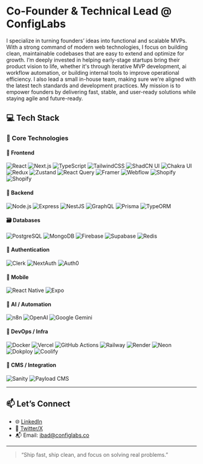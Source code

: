 # Co-Founder & Technical Lead @ ConfigLabs

I specialize in turning founders’ ideas into functional and scalable MVPs. With a strong command of modern web technologies, I focus on building clean, maintainable codebases that are easy to extend and optimize for growth. I’m deeply invested in helping early-stage startups bring their product vision to life, whether it's through iterative MVP development, ai workflow automation, or building internal tools to improve operational efficiency. I also lead a small in-house team, making sure we're aligned with the latest tech standards and development practices. My mission is to empower founders by delivering fast, stable, and user-ready solutions while staying agile and future-ready.

## 💻 Tech Stack

### 🚀 Core Technologies

#### 🧩 Frontend
![React](https://img.shields.io/badge/-React-61DAFB?style=for-the-badge&logo=react&logoColor=black)
![Next.js](https://img.shields.io/badge/-Next.js-000000?style=for-the-badge&logo=nextdotjs&logoColor=white)
![TypeScript](https://img.shields.io/badge/-TypeScript-3178C6?style=for-the-badge&logo=typescript&logoColor=white)
![TailwindCSS](https://img.shields.io/badge/-TailwindCSS-38B2AC?style=for-the-badge&logo=tailwind-css&logoColor=white)
![ShadCN UI](https://img.shields.io/badge/-ShadCN-000000?style=for-the-badge&logo=react&logoColor=white)
![Chakra UI](https://img.shields.io/badge/-Chakra%20UI-319795?style=for-the-badge&logo=chakraui&logoColor=white)
![Redux](https://img.shields.io/badge/-Redux-764ABC?style=for-the-badge&logo=redux&logoColor=white)
![Zustand](https://img.shields.io/badge/-Zustand-000000?style=for-the-badge&logo=zotero&logoColor=white)
![React Query](https://img.shields.io/badge/-React%20Query-FF4154?style=for-the-badge&logo=react-query&logoColor=white)
![Framer](https://img.shields.io/badge/-Framer-0055FF?style=for-the-badge&logo=framer&logoColor=white)
![Webflow](https://img.shields.io/badge/Webflow-4353FF?style=for-the-badge&logo=webflow&logoColor=white)
![Shopify](https://img.shields.io/badge/Shopify-96BF48?style=for-the-badge&logo=shopify&logoColor=white)
![Shopify](https://img.shields.io/badge/Shopify_Headless-96BF48?style=for-the-badge&logo=shopify&logoColor=black)


#### 🔧 Backend
![Node.js](https://img.shields.io/badge/-Node.js-339933?style=for-the-badge&logo=node.js&logoColor=white)
![Express](https://img.shields.io/badge/-Express.js-000000?style=for-the-badge&logo=express&logoColor=white)
![NestJS](https://img.shields.io/badge/-NestJS-E0234E?style=for-the-badge&logo=nestjs&logoColor=white)
![GraphQL](https://img.shields.io/badge/GraphQl-E10098?style=for-the-badge&logo=graphql&logoColor=white)
![Prisma](https://img.shields.io/badge/-Prisma-2D3748?style=for-the-badge&logo=prisma&logoColor=white)
![TypeORM](https://img.shields.io/badge/-TypeORM-CB3837?style=for-the-badge&logo=typescript&logoColor=white)

#### 🗃️ Databases
![PostgreSQL](https://img.shields.io/badge/-PostgreSQL-4169E1?style=for-the-badge&logo=postgresql&logoColor=white)
![MongoDB](https://img.shields.io/badge/-MongoDB-47A248?style=for-the-badge&logo=mongodb&logoColor=white)
![Firebase](https://img.shields.io/badge/-Firebase-FFCA28?style=for-the-badge&logo=firebase&logoColor=black)
![Supabase](https://img.shields.io/badge/-Supabase-3ECF8E?style=for-the-badge&logo=supabase&logoColor=white)
![Redis](https://img.shields.io/badge/Redis-DC382D?style=for-the-badge&logo=redis&logoColor=white)

#### 🔐 Authentication
![Clerk](https://img.shields.io/badge/-Clerk-F44B47?style=for-the-badge&logo=clerk&logoColor=white)
![NextAuth](https://img.shields.io/badge/-NextAuth.js-3A3A3A?style=for-the-badge&logo=next.js&logoColor=white)
![Auth0](https://img.shields.io/badge/-Auth0-EB5424?style=for-the-badge&logo=auth0&logoColor=white)

#### 📱 Mobile
![React Native](https://img.shields.io/badge/-React%20Native-61DAFB?style=for-the-badge&logo=react&logoColor=black)
![Expo](https://img.shields.io/badge/-Expo-000020?style=for-the-badge&logo=expo&logoColor=white)

#### 🤖 AI / Automation
![n8n](https://img.shields.io/badge/n8n-A6E3E9?style=for-the-badge&logo=n8n&logoColor=red)
![OpenAI](https://img.shields.io/badge/-OpenAI-412991?style=for-the-badge&logo=openai&logoColor=white)
![Google Gemini](https://img.shields.io/badge/-Gemini-4285F4?style=for-the-badge&logo=google&logoColor=white)

#### 🧰 DevOps / Infra
![Docker](https://img.shields.io/badge/-Docker-2496ED?style=for-the-badge&logo=docker&logoColor=white)
![Vercel](https://img.shields.io/badge/-Vercel-000000?style=for-the-badge&logo=vercel&logoColor=white)
![GitHub Actions](https://img.shields.io/badge/-GitHub%20Actions-2088FF?style=for-the-badge&logo=github-actions&logoColor=white)
![Railway](https://img.shields.io/badge/-Railway-0B0D0E?style=for-the-badge&logo=railway&logoColor=white)
![Render](https://img.shields.io/badge/Render-3A6DF0?style=for-the-badge&logo=render&logoColor=white)
![Neon](https://img.shields.io/badge/Neon-000000?style=for-the-badge&logo=neon&logoColor=white)
![Dokploy](https://img.shields.io/badge/Dokploy-0A0A0A?style=for-the-badge)
![Coolify](https://img.shields.io/badge/Coolify-161B22?style=for-the-badge)


#### 🔌 CMS / Integration
![Sanity](https://img.shields.io/badge/-Sanity-FF2D20?style=for-the-badge&logo=sanity&logoColor=white)
![Payload CMS](https://img.shields.io/badge/-Payload%20CMS-000000?style=for-the-badge&logo=payloadcms&logoColor=white)


---

## 📫 Let’s Connect

- 🌐 [LinkedIn](https://www.linkedin.com/in/ibad-ullah-shaikh)  
- 🧠 [Twitter/X](https://x.com/ibad_shaikh99)  
- 📬 Email: ibad@configlabs.co 

---

> “Ship fast, ship clean, and focus on solving real problems.”
